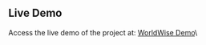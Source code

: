 ## Live Demo

Access the live demo of the project at: [WorldWise Demo](https://worldwise-evelyn.netlify.app/)\
